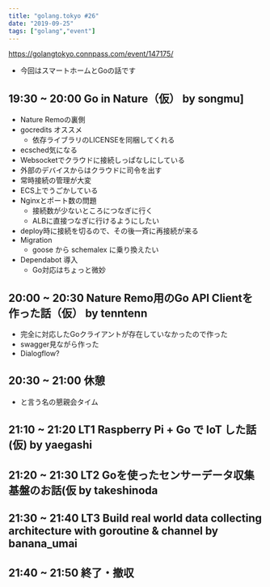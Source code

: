 ```yaml
---
title: "golang.tokyo #26"
date: "2019-09-25"
tags: ["golang","event"]
---
```


https://golangtokyo.connpass.com/event/147175/

* 今回はスマートホームとGoの話です

## 19:30 ~ 20:00	Go in Nature（仮） by songmu]
* Nature Remoの裏側
* gocredits オススメ
  - 依存ライブラリのLICENSEを同梱してくれる
* ecsched気になる
* Websocketでクラウドに接続しっぱなしにしている
* 外部のデバイスからはクラウドに司令を出す
* 常時接続の管理が大変
* ECS上でうごかしている
* Nginxとポート数の問題
  - 接続数が少ないところにつなぎに行く
  - ALBに直接つなぎに行けるようにしたい
* deploy時に接続を切るので、その後一斉に再接続が来る
* Migration
  - goose から schemalex に乗り換えたい
* Dependabot 導入
  - Go対応はちょっと微妙

## 20:00 ~ 20:30	Nature Remo用のGo API Clientを作った話（仮） by tenntenn
* 完全に対応したGoクライアントが存在していなかったので作った
* swagger見ながら作った
* Dialogflow?

## 20:30 ~ 21:00	休憩
* と言う名の懇親会タイム

## 21:10 ~ 21:20	LT1 Raspberry Pi + Go で IoT した話 (仮) by yaegashi

## 21:20 ~ 21:30	LT2 Goを使ったセンサーデータ収集基盤のお話(仮 by takeshinoda

## 21:30 ~ 21:40	LT3 Build real world data collecting architecture with goroutine & channel by banana_umai

## 21:40 ~ 21:50	終了・撤収
